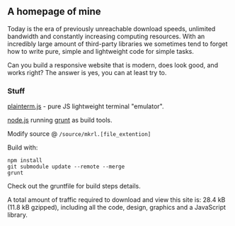 ## A homepage of mine

Today is the era of previously unreachable download speeds, unlimited bandwidth and constantly increasing computing resources.
With an incredibly large amount of third-party libraries we sometimes tend to forget how to write pure, simple and lightweight code for simple tasks.

Can you build a responsive website that is modern, does look good, and works right? The answer is yes, you can at least try to.

### Stuff

[plainterm.js](https://github.com/mkrl/plainterm.js) - pure JS lightweight terminal "emulator".

[node.js](https://nodejs.org/) running [grunt](https://gruntjs.com/) as build tools.

Modify source @ `/source/mkrl.[file_extention]`

Build with:

```
npm install
git submodule update --remote --merge
grunt
```

Check out the gruntfile for build steps details.

A total amount of traffic required to download and view this site is: 28.4 kB (11.8 kB gzipped), including all the code, design, graphics and a JavaScript library.